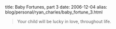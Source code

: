 title: Baby Fortunes, part 3
date: 2006-12-04
alias: blog/personal/ryan_charles/baby_fortune_3.html

> Your child will be lucky in love, throughout life.

